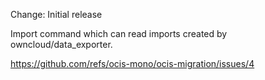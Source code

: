 Change: Initial release

Import command which can read imports created by
owncloud/data_exporter.

https://github.com/refs/ocis-mono/ocis-migration/issues/4
